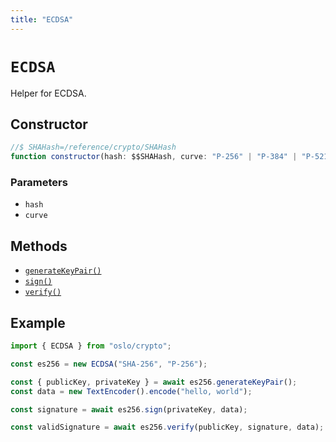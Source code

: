 ```yaml
---
title: "ECDSA"
---
```


# `ECDSA`

Helper for ECDSA.

## Constructor

```ts
//$ SHAHash=/reference/crypto/SHAHash
function constructor(hash: $$SHAHash, curve: "P-256" | "P-384" | "P-521"): this;
```

### Parameters

- `hash`
- `curve`

## Methods

- [`generateKeyPair()`](/reference/crypto/ECDSA/generateKeyPair)
- [`sign()`](/reference/crypto/ECDSA/sign)
- [`verify()`](/reference/crypto/ECDSA/verify)

## Example

```ts
import { ECDSA } from "oslo/crypto";

const es256 = new ECDSA("SHA-256", "P-256");

const { publicKey, privateKey } = await es256.generateKeyPair();
const data = new TextEncoder().encode("hello, world");

const signature = await es256.sign(privateKey, data);

const validSignature = await es256.verify(publicKey, signature, data);
```

